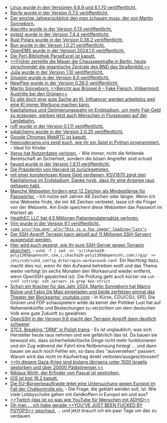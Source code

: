 * [Linux wurde in den Versionen 6.6.9 und 6.1.70 veröffentlicht.](https://lwn.net/Articles/956524/)
* [Rav1e wurde in der Version 0.7.0 veröffentlicht.](https://www.phoronix.com/news/Rav11-0.7)
* [Der einzige Jahresrückblick den man schauen muss, der von Martin Sonneborn.](https://martinsonneborn.de/jahresrueckblick-der-herzen/)
* [Alacritty wurde in der Version 0.13 veröffentlicht.](https://github.com/alacritty/alacritty/releases/tag/v0.13.0)
* [pytest wurde in der Version 7.4.4 veröffentlicht.](https://github.com/pytest-dev/pytest/releases/tag/7.4.4)
* [Rust Polars wurde in der Version 0.36.2 veröffentlicht.](https://github.com/pola-rs/polars/releases/tag/rs-0.36.2)
* [Bun wurde in der Verson 1.0.21 veröffentlicht.](https://github.com/oven-sh/bun/releases/tag/bun-v1.0.21)
* [OpenEMS wurde in der Version 2024.1.0 veröffentlicht.](https://github.com/OpenEMS/openems/releases/tag/2024.1.0)
* [Die Perl-Bibliothek ParseExcel ist kaputt.](https://www.linux-magazin.de/blogs/parseexcel-bibliothek-entfernter-angreifer-kann-befehle-ausfuehren/)
* [>>Früher zerteilte die Mauer die Chausseestraße in Berlin, heute zerschneidet die gigantische Zentrale des BND das Straßenbild.<<](https://netzpolitik.org/2024/bnd-eine-festung-in-berlin/)
* [Julia wurde in der Version 1.10 veröffentlicht.](https://lwn.net/Articles/956456/)
* [Gnuplot wurde in der Version 6.0 veröffentlicht.](https://lwn.net/Articles/956454/)
* [NewPipe wurde in der Version 0.26.0 veröffentlicht.](https://newpipe.net/blog/pinned/release/newpipe-0.26.0+.1/)
* [Martin Sonneborn: >>Bericht aus Brüssel 6 – Fake Fleisch, Völkermord, Austritte bei den Grünen<<](https://martinsonneborn.de/bericht-aus-bruessel-6-fake-fleisch-voelkermord-austritte-bei-den-gruenen/#)
* [Es gibt doch eine gute Sache an KI, Influencer werden arbeitslos weil eine KI immer Werbung machen kann.](http://blog.fefe.de/?ts=9b6a8fa6)
* [Kapitalismus und Optimierungswahn im Endstadium, um mehr Fiat-Geld zu erzeugen, sterben jetzt auch Menschen in Flugzeugen auf der Landebahn.](http://blog.fefe.de/?ts=9b6ac28b)
* [ruff wurde in der Version 0.1.11 veröffentlicht.](https://github.com/astral-sh/ruff/releases/tag/v0.1.11)
* [sqlalchemy wurde in der Version 2.0.25 veröffentlicht.](https://github.com/sqlalchemy/sqlalchemy/releases/tag/rel_2_0_25)
* [Google Chromes WebRTC ist kaputt.](https://www.linux-magazin.de/blogs/google-chrome-fehler-in-webrtc/)
* [freecodecamp.org zeigt euch, wie ihr ein Spiel in Python programmiert.](https://www.freecodecamp.org/news/pygame-tutorial-alien-abduction-game/) - Ideal für Kinder
* [Xerox hat Nutzerdaten verloren.](https://www.bleepingcomputer.com/news/security/xerox-says-subsidiary-xbs-us-breached-after-ransomware-gang-leaks-data/) - Wie immer, nicht die fehlende Bereitschaft an Sicherheit, sondern die bösen Angreifer sind schuld
* [fwupd wurde in der Version 1.9.11 veröffentlicht.](https://github.com/fwupd/fwupd/releases/tag/1.9.11)
* [Die Präsidentin von Harvard ist zurückgetreten.](http://blog.fefe.de/?ts=9b68d2c1)
* [mit einer konstenlosen Kopie Geld verdienen, KSV1870 zeigt den Kapitalismus im Endstadium. Danke noyb, dass ihr eine Anzeige raus gehauen habt.](https://noyb.eu/de/creditors-protection-association-earns-millions-actually-cost-free-gdpr-rights)
* [Manche Webseiten fordern jetzt 12 Zeichen als Mindestlänge für Passwörter.](https://www.bleepingcomputer.com/news/security/lastpass-now-requires-12-character-master-passwords-for-better-security/) - Ich nutze seit Jahren 48 Zeichen oder länger. Wenn ich eine Webseite finde, die mir 48 Zeichen verbietet, lasse ich die Finger von der Webseite. Am Ende speichern diese Webseiten das Passwort im Klartext ab
* [HealthEC LLC hat 4,5 Millionen Patientendatensätze verloren.](https://www.bleepingcomputer.com/news/security/data-breach-at-healthcare-tech-firm-impacts-45-million-patients/)
* [Vim wurde in der Version 9.1 veröffentlicht.](https://www.phoronix.com/news/Vim-9.1-Released)
* [`<img src="foo.png" alt="This is a foo image" loading="lazy">`](https://www.freecodecamp.org/news/how-lazy-loading-works-in-web-development/)
* [Der SSH-Angriff Terrapin kann aktuell auf 11 Millionen SSH-Servern ausgenutzt werden.](https://www.bleepingcomputer.com/news/security/nearly-11-million-ssh-servers-vulnerable-to-new-terrapin-attacks/)
* [Hier wird euch gezeigt, wie ihr eure SSH-Server gegen Terrapin absichert.](https://staex.io/blog/terrapin-attack-on-ssh-what-do-you-need-to-know) - `sshd -T | sed -nr 's/(chacha20-poly1305@openssh\.com,|,chacha20-poly1305@openssh\.com)//gip' >> /etc/ssh/sshd_config.d/terrapin-workaround.conf`. Ein Nachtrag dazu, macht dies nur, wenn ihr den Aufwand betreiben wollt und das Thema weiter verfolgt (in sechs Monaten den Workaorund wieder entfernt, wenn OpenSSH gepatched ist). Die Prüfung geht auch kürzer via `ssh -vvnT <string: ssh_server> |& grep kex-strict`
* [Schon ein Kracher für das Jahr 2024, Martin Sonneborn hat Marco Bülow und Fabio De Masi eingeladen und beide zerfetzen einmal das Theater der Blockpartei: youtube.com](https://www.youtube.com/watch?v=EA_n_TFz_3Y) - In Kürze, CDU/CSU, SPD, Die Grünen und FDP schauspielern wilde da keiner der Politiker Lust hat auf Nebeneinkünfte und Bestechungen zu verzichten um dem deutschen Volk eine gute Zukunft zu gewähren.
* [OpenSSH in der Version 9.6 macht den Terrapin Angriff dann deutlich schwerer](https://www.openssh.com/txt/release-9.6)
* [37C3, Breaking "DRM" in Polish trains](https://media.ccc.de/v/37c3-12142-breaking_drm_in_polish_trains#l=eng&t=2340) - Es ist unglaublich, was sich Hersteller heute raus nehmen und wie gefährlich das ist. Da bauen sie bewusst ein, dass sicherheitskritische Dinge nicht mehr funktionieren und ein Zug während der Fahrt eine Notbremsung hinlegt ... und dann bauen sie auch noch Fehler ein, so dass dies "ausversehen" passiert. Warum wird das nicht im Kaufvertrag direkt verboten/ausgeschlossen?
* [>>In diesem Gaza-Krieg sind bislang übrigens unter 1500 Israelis gestorben und über 20000 Palästinenser.<<](http://blog.fefe.de/?ts=9b69a4bb)
* [Niklaus Wirth, der Erfinder von Pascal ist gestorben.](http://blog.fefe.de/?ts=9b69a7ca)
* [iOS ist bist 16.2 kaputt.](https://www.schneier.com/blog/archives/2024/01/new-iphone-exploit-uses-four-zero-days.html)
* [Die EU-Bürgerbeauftragte leitet eine Untersuchung gegen Europol im Fall der Chatkontrolle ein.](https://www.patrick-breyer.de/chatkontrolle-eu-buergerbeauftragte-leitet-untersuchung-gegen-europol-ein/) - Die Frage, die geklärt werden soll, ist: Wie viele Lobbyschuhe gehen mit Geldkoffern in Europol ein und aus?
* [>>Twitch (das ist so was wie You­Tube für Men­schen mit ADHS)<<](https://tuxproject.de/blog/2024/01/ohne-hose-gegen-twitch/)
* [Oh man ... ich habe gerade >>YOU’VE JUST BEEN FUCKED BY PSYOPS<< geschaut.](https://media.ccc.de/v/37c3-12326-you_ve_just_been_fucked_by_psyops) ... und jetzt brauch ich ein paar Tage um das zu verdauen
